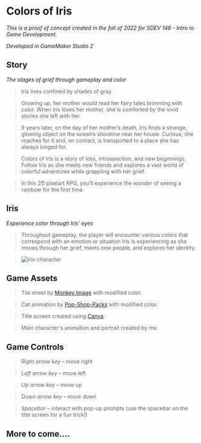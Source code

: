 # Colors of Iris
 *This is a proof of concept created in the fall of 2022 for SDEV 148 - Intro to Game Development.*
 
 *Developed in GameMaker Studio 2*
 
 ## Story
 *The stages of grief through gameplay and color*
 >Iris lives confined by shades of gray.

 >Growing up, her mother would read her fairy tales brimming with color. 
 When Iris loses her mother, she is comforted by the vivid stories she left with her.

 >9 years later, on the day of her mother’s death, Iris finds a strange, glowing object on the ocean’s shoreline near her house. Curious, she reaches for it and, on contact, is transported to a place she has always longed for.

 >Colors of Iris is a story of loss, introspection, and new beginnings. Follow Iris as she meets new    friends and explores a vast world of colorful adventures while grappling with her grief. 

 >In this 2D pixelart RPG, you’ll experience the wonder of seeing a rainbow for the first time.

## Iris
*Experience color through Iris' eyes*
>Throughout gameplay, the player will encounter various colors that correspond with an emotion or situation Iris is experiencing as she moves through her grief, meets new people, and explores her identity.

>![iris-character](https://user-images.githubusercontent.com/126116482/222605777-4e35ddc4-067e-4d30-9b1b-9196f2da92c6.gif)

## Game Assets 
> Tile sheet by [Monkey Image](https://monkeyimage.itch.io/home-interior-tilesheet-gameboy-styled) with modified color.

> Cat animation by [Pop-Shop-Packs](https://pop-shop-packs.itch.io/cats-pixel-asset-pack) with modified color.

> Title screen created using [Canva](https://canva.com).

> Main character's animation and portrait created by me.


## Game Controls
> *Right arrow key* – move right

> *Left arrow key* – move left

> *Up arrow key* – move up

> *Down arrow key* – move down

> *Spacebar* – interact with pop-up prompts (use the spacebar on the title screen for a fun trick!)

## More to come....

